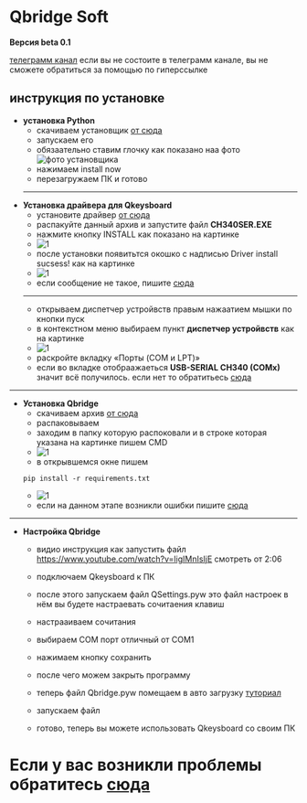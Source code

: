 # Qbridge Soft
__Версия beta 0.1__

[телеграмм канал](https://t.me/+PKgeeQPXLC9kMzRi) если вы не состоите в телеграмм канале, вы не сможете обратиться за помощью по гиперссылке
## инструкция по установке
+ __установка Python__
   +  скачиваем установщик [от сюда](https://www.python.org/ftp/python/3.10.7/python-3.10.7-amd64.exe)
   + запускаем его 
   + обязаательно ставим глочку как показано наа фото ![фото установщика](https://github.com/F1F1FISHKA/imagessss/blob/main/%D0%A1%D0%BD%D0%B8%D0%BC%D0%BE%D0%BA%20%D1%8D%D0%BA%D1%80%D0%B0%D0%BD%D0%B0%202022-10-06%20200208.jpg)
   + нажимаем install now
   + перезагружаем ПК и готово
  ___
+ __Установка драйвера для Qkeysboard__
  + установите драйвер [от сюда](http://wiki.amperka.ru/_media/articles:driver-ch340:ch340ser-wimdows.zip)
  + распакуйте данный архив и запустите файл __CH340SER.EXE__
  + нажмите кнопку INSTALL как показано на картинке 
  + ![1](http://wiki.amperka.ru/_media/articles:driver-ch340:driver-ch340-software.1.png)
  + после установки появитьтся окошко с надписью Driver install sucsess! как на картинке
  + ![1](http://wiki.amperka.ru/_media/articles:driver-ch340:driver-ch340-software.2.png)
  + если сообщение не такое, пишите [сюда](https://t.me/c/1737393895/3)
  ___
  + открываем диспетчер устройвств правым нажаатием мышки по кнопки пуск 
  + в контекстном меню выбираем пункт __диспетчер устройвств__ как на картинке
  + ![1](https://remontka.pro/images/device-manager-start-context-menu-windows-10.png)
  +  раскройте вкладку «Порты (COM и LPT)»
  +  если во вкладке отобраажаеться __USB-SERIAL CH340 (COMx)__ значит всё получилось. если нет то обратитьесь [сюда](https://t.me/c/1737393895/3)
_____
+ __Установка Qbridge__
  + скачиваем архив [от сюда](https://github.com/F1F1FISHKA/Qbridge/archive/refs/heads/main.zip)
  + распаковываем
  + заходим в папку которую распоковали и в строке которая указана на картинке пишем CMD
  + ![1](https://github.com/F1F1FISHKA/imagessss/blob/main/%D0%A1%D0%BD%D0%B8%D0%BC%D0%BE%D0%BA%20%D1%8D%D0%BA%D1%80%D0%B0%D0%BD%D0%B0%202022-10-06%20205346.jpg)
  + в открывшемся окне пишем 
  ```
  pip install -r requirements.txt
  ```
  + ![1](https://github.com/F1F1FISHKA/imagessss/blob/main/%D0%A1%D0%BD%D0%B8%D0%BC%D0%BE%D0%BA%20%D1%8D%D0%BA%D1%80%D0%B0%D0%BD%D0%B0%202022-10-06%20205857.jpg) 
  + если на данном этапе возникли ошибки пишите [сюда](https://t.me/c/1737393895/3)
_______
+ __Настройка Qbridge__
    + видио инструкция как запустить файл https://www.youtube.com/watch?v=ligIMnIsIjE смотреть от 2:06
    + подключаем Qkeysboard к ПК 
    + после этого запускаем файл QSettings.pyw это файл настроек в нём вы будете настраевать сочитаения клавиш
    + настрааиваем сочитания
    + выбираем COM порт отличный от COM1
    + нажимаем кнопку сохранить

    + после чего можем закрыть программу 
    + теперь файл Qbridge.pyw помещаем в авто загрузку [туториал](https://support.microsoft.com/ru-ru/windows/%D0%B4%D0%BE%D0%B1%D0%B0%D0%B2%D0%B8%D1%82%D1%8C-%D0%BF%D1%80%D0%B8%D0%BB%D0%BE%D0%B6%D0%B5%D0%BD%D0%B8%D0%B5-%D0%B4%D0%BB%D1%8F-%D0%B0%D0%B2%D1%82%D0%BE%D0%BC%D0%B0%D1%82%D0%B8%D1%87%D0%B5%D1%81%D0%BA%D0%BE%D0%B3%D0%BE-%D0%B7%D0%B0%D0%BF%D1%83%D1%81%D0%BA%D0%B0-%D0%BF%D1%80%D0%B8-%D0%BD%D0%B0%D1%87%D0%B0%D0%BB%D1%8C%D0%BD%D0%BE%D0%B9-%D0%B7%D0%B0%D0%B3%D1%80%D1%83%D0%B7%D0%BA%D0%B5-windows-10-150da165-dcd9-7230-517b-cf3c295d89dd#:~:text=%D0%9F%D0%B5%D1%80%D0%B5%D0%B9%D0%B4%D1%8F%20%D0%BA%20%D0%BF%D0%B0%D0%BF%D0%BA%D0%B5%20%D1%81%20%D1%84%D0%B0%D0%B9%D0%BB%D0%BE%D0%BC,%D1%81%20%D1%84%D0%B0%D0%B9%D0%BB%D0%BE%D0%BC%20%D0%B2%20%D0%BF%D0%B0%D0%BF%D0%BA%D1%83%20%D0%90%D0%B2%D1%82%D0%BE%D0%B7%D0%B0%D0%B3%D1%80%D1%83%D0%B7%D0%BA%D0%B0.)
    + запускаем файл
    + готово, теперь вы можете использовать Qkeysboard со своим ПК


# Если у вас возникли проблемы обратитесь [сюда](https://t.me/c/1737393895/3)
